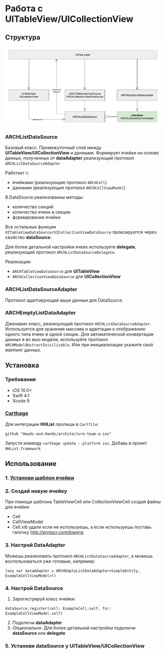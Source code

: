 # Работа с UITableView/UICollectionView

## Структура

![Diagram](../../Resources/ListDiagramSource.jpg)

### ARCHListDataSource

Базовый класс. Промежуточный слой между **UITableView/UICollectionView** и данными. Формирует ячейки на основе данных, полученных от **dataAdapter** реализующий протокол  ````ARCHListDataSourceAdapter````

Работает с:
- ячейками  (реализующие протокол ````ARCHCell````)
- данными  (реализующие протокол ````ARCHCellViewModel````)

В DataSource реализованны методы:
* количество секций
* количество ячеек в секции
* формирование ячейки

Все остальные функции ````UITableViewDataSource/UICollectionViewDataSource```` проксируются через свойство **dataSource**.

Для более детальной настройки ячеек используете **delegate**, реализующий протокол ````ARCHListDataSourceDelegate````.

Реализации:

- ````ARCHTableViewDataSource```` для **UITableView**
-  ````ARCHCollectionViewDataSource```` для **UICollectionView**

### ARCHListDataSourceAdapter

Протокол адаптирующий ваши данные для DataSource. 

### ARCHEmptyListDataAdapter

Дженирик класс, реализующий протокол ````ARCHListDataSourceAdapter````. 
Используется для хранения массива и адаптации к отображению одного типа ячеек в одной секции.
Для автоматической конвертации данных в  во вью модели, используйте протокол ````ARCHModelAbstractInitilizable````.
Или при инициализации укажите свой маппинг данных.

## Установка

### Требования

- iOS 10.0+
- Swift 4.1
- Xcode 9

### [Carthage](https://github.com/Carthage/Carthage)

Для интеграции **HHList** пропиши в `Cartfile`:

```
github "Heads-and-Hands/architecture-team-a-ios"
```

Запусти команду `carthage update --platform ios`. Добавь в проект `HHList.framework`

## Использование

### 1. [Установи шаблон ячейки](../../templates.md)

### 2. Создай новую ячейку

При помощи шаблона TableViewCell или CollectionViewCell создай файлы для ячейки:
- Cell
- CellViewModel
- Cell.xib удали если не используешь, а если используешь поставь галочку http://prntscr.com/kiweng

### 3. Настрой DataAdapter

Можешь реализовать протокол ````ARCHListDataSourceAdapter````, а можешь воспользоваться уже готовым, например:

````
lazy var dataAdapter = ARCHEmptyListDataAdapter<SimpleEntity, ExampleCellViewModel>()
````

### 4. Настрой DataSource

1. Зарегистрируй класс ячейки:

````
dataSource.register(cell: ExampleCell.self, for: ExampleCellViewModel.self)
````

2. Подключи **dataAdapter**
3. *Опционально*. Для более детальной настройки подключи **dataSource** или **delegate**

### 5. Установи dataSource у UITableView/UICollectionView
